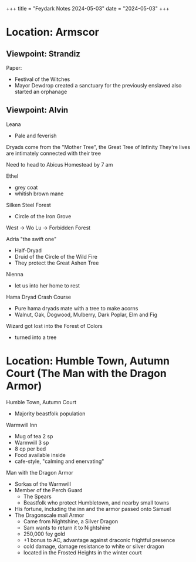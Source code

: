+++
title = "Feydark Notes 2024-05-03"
date = "2024-05-03"
+++

# Location: Armscor

## Viewpoint: Strandiz

Paper:
 - Festival of the Witches
 - Mayor Dewdrop created a sanctuary for the previously enslaved also started an orphanage

## Viewpoint: Alvin

Leana
 - Pale and feverish

Dryads come from the "Mother Tree", the Great Tree of Infinity
They're lives are intimately connected with their tree

Need to head to Abicus Homestead by 7 am

Ethel
 - grey coat
 - whitish brown mane

Silken Steel Forest
 - Circle of the Iron Grove

West -> Wo Lu -> Forbidden Forest

Adria "the swift one"
  - Half-Dryad
  - Druid of the Circle of the Wild Fire
  - They protect the Great Ashen Tree
  
Nienna
  - let us into her home to rest

Hama Dryad Crash Course
  - Pure hama dryads mate with a tree to make acorns
  - Walnut, Oak, Dogwood, Mulberry, Dark Poplar, Elm and Fig

Wizard got lost into the Forest of Colors
  - turned into a tree


# Location: Humble Town, Autumn Court (The Man with the Dragon Armor)

Humble Town, Autumn Court
  - Majority beastfolk population
  
Warmwill Inn
  - Mug of tea 2 sp
  - Warmwill 3 sp
  - 8 cp per bed
  - Food available inside
  - cafe-style, "calming and enervating"

Man with the Dragon Armor
  - Sorkas of the Warmwill
  - Member of the Perch Guard
    - The Spears
    - Beastfolk who protect Humbletown, and nearby small towns
  - His fortune, including the inn and the armor passed onto Samuel
  - The Dragonscale mail Armor
    - Came from Nightshine, a Silver Dragon
    - Sam wants to return it to Nightshine
    - 250,000 fey gold
    - +1 bonus to AC, advantage against draconic frightful presence
    - cold damage, damage resistance to white or silver dragon
    - located in the Frosted Heights in the winter court